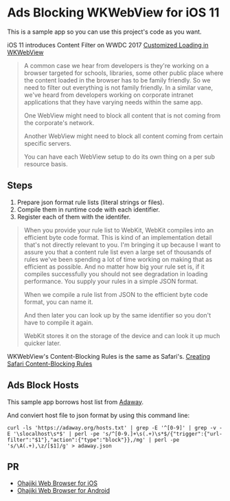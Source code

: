 # Ads Blocking WKWebView for iOS 11

This is a sample app so you can use this project's code as you want.

iOS 11 introduces Content Filter on WWDC 2017 [Customized Loading in WKWebView](https://developer.apple.com/videos/play/wwdc2017/220/)

> A common case we hear from developers is they're working on a browser targeted for schools, libraries, some other public place where the content loaded in the browser has to be family friendly. So we need to filter out everything is not family friendly. In a similar vane, we've heard from developers working on corporate intranet applications that they have varying needs within the same app.
>
> One WebView might need to block all content that is not coming from the corporate's network.
>
> Another WebView might need to block all content coming from certain specific servers.
>
> You can have each WebView setup to do its own thing on a per sub resource basis.

## Steps

1. Prepare json format rule lists (literal strings or files).
2. Compile them in runtime code with each identifier.
3. Register each of them with the identifer.

> When you provide your rule list to WebKit, WebKit compiles into an efficient byte code format. This is kind of an implementation detail that's not directly relevant to you. I'm bringing it up because I want to assure you that a content rule list even a large set of thousands of rules we've been spending a lot of time working on making that as efficient as possible. And no matter how big your rule set is, if it compiles successfully you should not see degradation in loading performance. You supply your rules in a simple JSON format.
>
>
> When we compile a rule list from JSON to the efficient byte code format, you can name it.
> 
> And then later you can look up by the same identifier so you don't have to compile it again.
> 
> WebKit stores it on the storage of the device and can look it up much quicker later.


WKWebView's Content-Blocking Rules is the same as Safari's.
[Creating Safari Content-Blocking Rules](https://developer.apple.com/library/content/documentation/Extensions/Conceptual/ContentBlockingRules/CreatingRules/CreatingRules.html)


## Ads Block Hosts
This sample app borrows host list from [Adaway](https://github.com/AdAway/AdAway/wiki/HostsSources).

And conviert host file to json format by using this command line:

`curl -ls 'https://adaway.org/hosts.txt' | grep -E '^[0-9]' | grep -v -E '\slocalhost\s*$' | perl -pe 's/^[0-9.]+\s(.+)\s*$/{"trigger":{"url-filter":"$1"},"action":{"type":"block"}},/mg' | perl -pe 's/\A(.+),\z/[$1]/g' > adaway.json`



## PR

* [Ohajiki Web Browser for iOS](http://en.ohajiki.ios-web.com/)
* [Ohajiki Web Browser for Android](https://play.google.com/store/apps/details?id=co.fukuyama.android.ohajiki)
